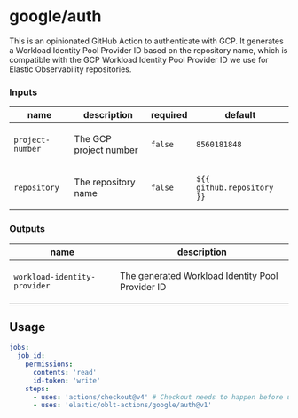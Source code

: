 # google/auth

This is an opinionated GitHub Action to authenticate with GCP.
It generates a Workload Identity Pool Provider ID based on the repository name, which is compatible with the
GCP Workload Identity Pool Provider ID we use for Elastic Observability repositories.

### Inputs

| name             | description                    | required | default                    |
|------------------|--------------------------------|----------|----------------------------|
| `project-number` | <p>The GCP project number</p>  | `false`  | `8560181848`               |
| `repository`     | <p>The repository name</p>     | `false`  | `${{ github.repository }}` |

### Outputs

| name                         | description                                             |
|------------------------------|---------------------------------------------------------|
| `workload-identity-provider` | <p>The generated Workload Identity Pool Provider ID</p> |

## Usage

```yaml
jobs:
  job_id:
    permissions:
      contents: 'read'
      id-token: 'write'
    steps:
      - uses: 'actions/checkout@v4' # Checkout needs to happen before using this action
      - uses: 'elastic/oblt-actions/google/auth@v1'
```

